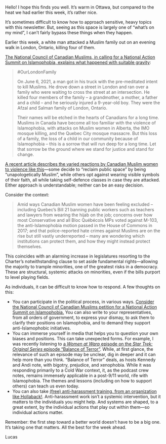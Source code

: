 Hello! I hope this finds you well. It’s warm in Ottawa, but compared to the heat we had earlier this week, it’s rather nice.

It’s sometimes difficult to know how to approach sensitive, heavy topics with this newsletter. But, seeing as this space is largely one of “what’s on my mind”, I can’t fairly bypass these things when they happen.

Earlier this week, a white man attacked a Muslim family out on an evening walk in London, Ontario, killing four of them.

[The National Council of Canadian Muslims, in calling for a National Action Summit on Islamophobia, explains what happened with suitable gravity](https://www.nccm.ca/london/):

> \#OurLondonFamily 
>
> On June 6, 2021, a man got in his truck with the pre-meditated intent to kill Muslims. He drove down a street in London and ran over a family who were waiting to cross the street at an intersection. He killed four members of the family – a grandmother, a mother, a father and a child – and he seriously injured a 9-year-old boy. They were the Afzal and Salman family of London, Ontario. 
> 
> Their names will be etched in the hearts of Canadians for a long time. Muslims in Canada have become all too familiar with the violence of Islamophobia, with attacks on Muslim women in Alberta, the IMO mosque killing, and the Quebec City mosque massacre. But this loss of a family, the loss of a child in our community because of Islamophobia – this is a sorrow that will run deep for a long time. Let that sorrow be the ground where we stand for justice and stand for change. 

[A recent article describes the varied reactions by Canadian Muslim women to violence like this](https://www.theglobeandmail.com/canada/article-shaken-by-recent-attacks-canadian-muslim-women-stand-up-against-hate/)—some decide to “reclaim public space” by being “unapologetically Muslim”, while others opt against wearing visible symbols of their faith, all while taking self-defence classes in case they are attacked. Either approach is understandable; neither can be an easy decision.

Consider the context:

> Amid ways Canadian Muslim women have been feeling excluded – including Quebec’s Bill 21 banning public workers such as teachers and lawyers from wearing the hijab on the job; concerns over how most Conservative and all Bloc Québécois MPs voted against M-103, the anti-Islamophobia motion passed in the House of Commons in 2017; and that police-reported hate crimes against Muslims are on the rise but still vastly underreported – many are wondering which institutions can protect them, and how they might instead protect themselves.

This coincides with an alarming increase in legislatures resorting to the Charter’s notwithstanding clause to set aside fundamental rights—allowing the majority to trample minorities, one of the greatest risks in a democracy. These are structural, systemic attacks on minorities, even if the bills purport to level playing fields.

As individuals, it can be difficult to know how to respond. A few thoughts on this:

- You can participate in the political process, in various ways. [Consider the National Council of Canadian Muslims petition for a National Action Summit on Islamophobia.](https://www.nccm.ca/london/) You can also write to your representatives, from all orders of government, to express your dismay, to ask them to clarify their positions on Islamophobia, and to demand they support anti-Islamophobic initiatives.
- You can immerse yourself in media that helps you to question your own biases and positions. This can take unexpected forms. For example, I was recently listening to [a _Women at Warp_ episode on the _Star Trek: Original Series_ episode “Balance of Terror”](https://www.womenatwarp.com/episode-146-balance-of-terror/). While, at first glance, the relevance of such an episode may be unclear, dig in deeper and it can help more than you think. “Balance of Terror” deals, as hosts Kennedy and Andi note, with bigotry, prejudice, and xenophobia. While it was responding primarily to a Cold War context, it, as the podcast crew notes, remains immensely applicable in a post-9/11 world, rife with Islamophobia. The themes and lessons (including on how to support others) can teach us even today.
- You can also take [(free) anti-harassment training, from an organization like Hollaback!](https://www.ihollaback.org/harassmenttraining/). Anti-harassment work isn’t a systemic intervention, but it matters to the individuals you might help. And systems are shaped, to a great extent, by the individual actions that play out within them—so individual actions matter.

Remember: the first step toward a better world doesn’t have to be a big one. It’s taking one that matters. All the best for the week ahead.

Lucas